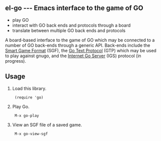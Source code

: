 el-go --- Emacs interface to the game of GO
-------------------------------------------

- play GO
- interact with GO back ends and protocols through a board
- translate between multiple GO back ends and protocols

A board-based interface to the game of GO which may be connected to a
number of GO back-ends through a generic API.  Back-ends include the
[Smart Game Format](http://senseis.xmp.net/?SmartGameFormat) (SGF),
the [Go Text Protocol](http://www.lysator.liu.se/~gunnar/gtp/) (GTP)
which may be used to play against gnugo, and the
[Internet Go Server](http://en.wikipedia.org/wiki/IGS_Go_server) (IGS)
protocol (in progress).

Usage
-----

1. Load this library.

        (require 'go)

2. Play Go.

        M-x go-play

3. View an SGF file of a saved game.

        M-x go-view-sgf
